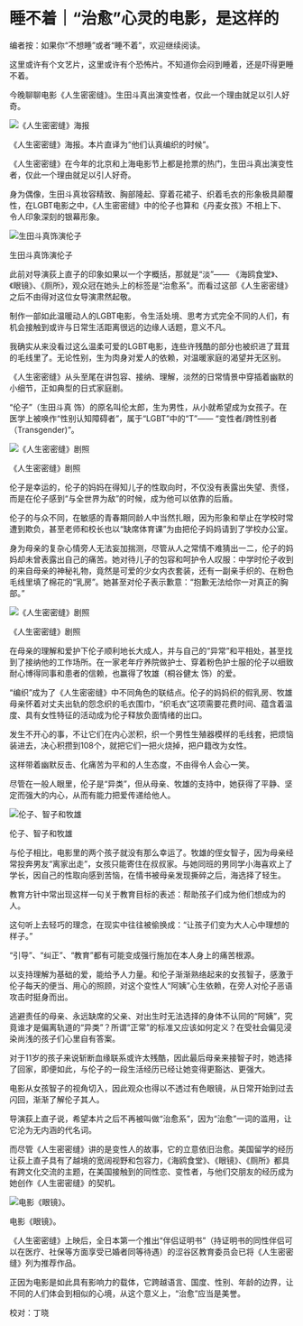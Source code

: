 # 睡不着｜“治愈”心灵的电影，是这样的

编者按：如果你“不想睡”或者“睡不着”，欢迎继续阅读。

这里或许有个文艺片，这里或许有个恐怖片。不知道你会闷到睡着，还是吓得更睡不着。

今晚聊聊电影《人生密密缝》。生田斗真出演变性者，仅此一个理由就足以引人好奇。

![《人生密密缝》海报](http://image.thepaper.cn/www/image/6/308/890.jpg)

《人生密密缝》海报。本片直译为“他们认真编织的时候”。

《人生密密缝》在今年的北京和上海电影节上都是抢票的热门，生田斗真出演变性者，仅此一个理由就足以引人好奇。

身为偶像，生田斗真妆容精致、胸部隆起、穿着花裙子、织着毛衣的形象极具颠覆性，在LGBT电影之中，《人生密密缝》中的伦子也算和《丹麦女孩》不相上下、令人印象深刻的银幕形象。

![生田斗真饰演伦子](http://image.thepaper.cn/www/image/6/308/976.jpg)

生田斗真饰演伦子

此前对导演荻上直子的印象如果以一个字概括，那就是“淡”—— 《海鸥食堂》、《眼镜》、《厕所》，观众冠在她头上的标签是“治愈系”。而看过这部《人生密密缝》之后不由得对这位女导演肃然起敬。

制作一部如此温暖动人的LGBT电影，令生活处境、思考方式完全不同的人们，有机会接触到或许与日常生活距离很远的边缘人话题，意义不凡。

我确实从来没看过这么温柔可爱的LGBT电影，连些许残酷的部分也被织进了茸茸的毛线里了。无论性别，生为肉身对爱人的依赖，对温暖家庭的渴望并无区别。

《人生密密缝》从头至尾在讲包容、接纳、理解，淡然的日常情景中穿插着幽默的小细节，正如典型的日式家庭剧。

“伦子”（生田斗真 饰）的原名叫伦太郎，生为男性，从小就希望成为女孩子。在医学上被唤作“性别认知障碍者”，属于“LGBT”中的“T”—— “变性者/跨性别者（Transgender)”。

![《人生密密缝》剧照](http://image.thepaper.cn/www/image/6/227/999.jpg)

《人生密密缝》剧照

伦子是幸运的，伦子的妈妈在得知儿子的性取向时，不仅没有表露出失望、责怪，而是在伦子感到“与全世界为敌”的时候，成为他可以依靠的后盾。

伦子的与众不同，在敏感的青春期同龄人中当然扎眼，因为形象和举止在学校时常遭到欺负，甚至老师和校长也以“缺席体育课”为由把伦子妈妈请到了学校办公室。

身为母亲的复杂心情旁人无法妄加揣测，尽管从人之常情不难猜出一二，伦子的妈妈却未曾表露出自己的痛苦。她对待儿子的包容和呵护令人叹服：中学时伦子收到的来自母亲的神秘礼物，竟然是可爱的少女内衣套装，还有一副亲手织的、在粉色毛线里填了棉花的“乳房”。她甚至对伦子表示歉意：“抱歉无法给你一对真正的胸部。”

![《人生密密缝》剧照](http://image.thepaper.cn/www/image/6/227/997.jpg)

《人生密密缝》剧照

在母亲的理解和爱护下伦子顺利地长大成人，并与自己的“异常”和平相处，甚至找到了接纳他的工作场所。在一家老年疗养院做护士、穿着粉色护士服的伦子以细致耐心博得同事和患者的信赖，也赢得了牧雄（桐谷健太 饰）的爱。

“编织”成为了《人生密密缝》中不同角色的联结点。伦子的妈妈织的假乳房、牧雄母亲怀着对丈夫出轨的怨念织的毛衣围巾，“织毛衣”这项需要花费时间、蕴含着温度、具有女性特征的活动成为伦子释放负面情绪的出口。

发生不开心的事，不让它们在内心淤积，织一个男性生殖器模样的毛线套，把烦恼装进去，决心积攒到108个，就把它们一把火烧掉，把户籍改为女性。

这样带着幽默反击、化痛苦为平和的人生态度，不由得令人会心一笑。

尽管在一般人眼里，伦子是“异类”，但从母亲、牧雄的支持中，她获得了平静、坚定而强大的内心，从而有能力把爱传递给他人。

![伦子、智子和牧雄](http://image.thepaper.cn/www/image/6/227/918.jpg)

伦子、智子和牧雄

与伦子相比，电影里的两个孩子就没有那么幸运了。牧雄的侄女智子，因为母亲经常投奔男友“离家出走”，女孩只能寄住在叔叔家。与她同班的男同学小海喜欢上了学长，因自己的性取向感到苦恼，在情书被母亲发现撕碎之后，海选择了轻生。

教育方针中常出现这样一句关于教育目标的表述：帮助孩子们成为他们想成为的人。

这句听上去轻巧的理念，在现实中往往被偷换成：“让孩子们变为大人心中理想的样子。”

“引导”、“纠正”、“教育”都有可能变成强行施加在本人身上的痛苦根源。

以支持理解为基础的爱，能给予人力量。和伦子渐渐熟络起来的女孩智子，感激于伦子每天的便当、用心的照顾，对这个变性人“阿姨”心生依赖，在旁人对伦子恶语攻击时挺身而出。

逃避责任的母亲、永远缺席的父亲、对出生时无法选择的身体不认同的“阿姨”，究竟谁才是偏离轨道的“异类”？所谓“正常”的标准又应该如何定义？在受社会偏见浸染尚浅的孩子们心里自有答案。

对于11岁的孩子来说斩断血缘联系或许太残酷，因此最后母亲来接智子时，她选择了回家，即便如此，与伦子的一段生活经历已经让她变得更豁达、更强大。

电影从女孩智子的视角切入，因此观众也得以不透过有色眼镜，从日常开始到过去闪回，渐渐了解伦子其人。

导演荻上直子说，希望本片之后不再被叫做“治愈系”，因为“治愈”一词的滥用，让它沦为无内涵的代名词。

而尽管《人生密密缝》讲的是变性人的故事，它的立意依旧治愈。美国留学的经历让荻上直子具有了越境的宽阔视野和包容力，《海鸥食堂》、《眼镜》、《厕所》都具有跨文化交流的主题，在美国接触到的同性恋、变性者，与他们交朋友的经历成为她创作《人生密密缝》的契机。

![电影《眼镜》。](http://image.thepaper.cn/www/image/6/227/998.jpg)

电影《眼镜》。

《人生密密缝》上映后，全日本第一个推出“伴侣证明书”（持证明书的同性伴侣可以在医疗、社保等方面享受已婚者同等待遇）的涩谷区教育委员会已将《人生密密缝》列为推荐作品。

正因为电影是如此具有影响力的载体，它跨越语言、国度、性别、年龄的边界，让不同的人们体会到相似的心境，从这个意义上，“治愈”应当是美誉。

校对：丁晓